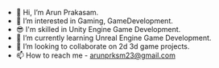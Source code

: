 - 👋 Hi, I’m Arun Prakasam.
- 👀 I’m interested in Gaming, GameDevelopment.
- 😎 I'm skilled in Unity Engine Game Development.
- 🌱 I’m currently learning Unreal Engine Game Development.
- 💞️ I’m looking to collaborate on 2d 3d game projects.
- 📫 How to reach me - arunprksm23@gmail.com

<!---
arunprksm/arunprksm is a ✨ special ✨ repository because its `README.md` (this file) appears on your GitHub profile.
You can click the Preview link to take a look at your changes.
--->

